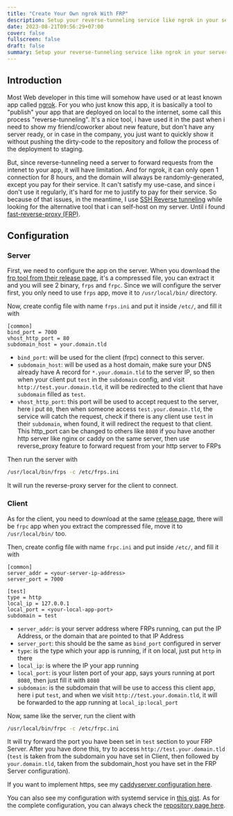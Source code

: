 ```yaml
---
title: "Create Your Own ngrok With FRP"
description: Setup your reverse-tunneling service like ngrok in your server using Fast Reverse Proxy (FRP).
date: 2023-08-21T09:56:29+07:00
cover: false
fullscreen: false
draft: false
summary: Setup your reverse-tunneling service like ngrok in your server using Fast Reverse Proxy (FRP).
---
```


## Introduction
Most Web developer in this time will somehow have used or at least known app called [ngrok](https://ngrok.com). For you who just know this app, it is basically a tool to "publish" your app that are deployed on local to the internet, some call this process "reverse-tunneling". It's a nice tool, i have used it in the past when i need to show my friend/coworker about new feature, but don't have any server ready, or in case in the company, you just want to quickly show it without pushing the dirty-code to the repository and follow the process of the deployment to staging.

But, since reverse-tunneling need a server to forward requests from the intenet to your app, it will have limitation. And for ngrok, it can only open 1 connection for 8 hours, and the domain will always be randomly-generated, except you pay for their service. It can't satisfy my use-case, and since i don't use it regularly, it's hard for me to justify to pay for their service. So because of that issues, in the meantime, I use [SSH Reverse tunneling](https://www.howtogeek.com/428413/what-is-reverse-ssh-tunneling-and-how-to-use-it/) while looking for the alternative tool that i can self-host on my server. Until i found [fast-reverse-proxy (FRP)](https://github.com/fatedier/frp).

## Configuration
### Server
First, we need to configure the app on the server. When you download the [frp tool from their release page](https://github.com/fatedier/frp/releases), it's a compressed file, you can extract it and you will see 2 binary, `frps` and `frpc`. Since we will configure the server first, you only need to use `frps` app, move it to `/usr/local/bin/` directory.

Now, create config file with name `frps.ini` and put it inside `/etc/`, and fill it with
```shell
[common]
bind_port = 7000
vhost_http_port = 80
subdomain_host = your.domain.tld
```
- `bind_port`: will be used for the client (frpc) connect to this server.
- `subdomain_host`: will be used as a host domain, make sure your DNS already have A record for `*.your.domain.tld` to the server IP, so then when your client put `test` in the `subdomain` config, and visit `http://test.your.domain.tld`, it will be redirected to the client that have `subdomain` filled as `test`.
- `vhost_http_port`: this port will be used to accept request to the server, here i put `80`, then when someone access `test.your.domain.tld`, the service will catch the request, check if there is any client use `test` in their `subdomain`, when found, it will redirect the request to that client. This http_port can be changed to others like `8080` if you have another http server like nginx or caddy on the same server, then use reverse_proxy feature to forward request from your http server to FRPs

Then run the server with
```sh
/usr/local/bin/frps -c /etc/frps.ini
```
It will run the reverse-proxy server for the client to connect.

### Client
As for the client, you need to download at the same [release page](https://github.com/fatedier/frp/releases), there will be `frpc` app when you extract the compressed file, move it to `/usr/local/bin/` too.

Then, create config file with name `frpc.ini` and put inside `/etc/`, and fill it with
```shell
[common]
server_addr = <your-server-ip-address>
server_port = 7000

[test]
type = http
local_ip = 127.0.0.1
local_port = <your-local-app-port>
subdomain = test
```
- `server_addr`: is your server address where FRPs running, can put the IP Address, or the domain that are pointed to that IP Address
- `server_port`: this should be the same as `bind_port` configured in server
- `type`: is the type which your app is running, if it on local, just put `http` in there
- `local_ip`: is where the IP your app running
- `local_port`: is your listen port of your app, says yours running at port `8080`, then just fill it with `8080`
- `subdomain`: is the subdomain that will be use to access this client app, here i put `test`, and when we visit `http://test.your.domain.tld`, it will be forwarded to the app running at `local_ip:local_port`

Now, same like the server, run the client with
```sh
/usr/local/bin/frpc -c /etc/frpc.ini
```
It will try forward the port you have been set in `test` section to your FRP Server. After you have done this, try to access `http://test.your.domain.tld` (`test` is taken from the subdomain you have set in Client, then followed by `your.domain.tld`, taken from the subdomain_host you have set in the FRP Server configuration).

If you want to implement https, see my [caddyserver configuration here](https://gist.github.com/rockavoldy/c0aebe0ea394c2252c53021113a2aeca#http-server-reverse-proxy).

You can also see my configuration with systemd service in [this gist](https://gist.github.com/rockavoldy/c0aebe0ea394c2252c53021113a2aeca). As for the complete configuration, you can always check the [repository page here](https://github.com/fatedier/frp).

